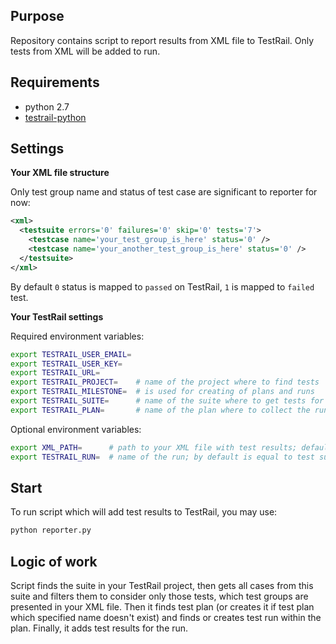 Purpose
-------

Repository contains script to report results from XML file to TestRail. Only tests from XML will be added to run.

Requirements
------------

- python 2.7
- [testrail-python](https://github.com/travispavek/testrail-python)

Settings
--------

**Your XML file structure**

Only test group name and status of test case are significant to reporter for now:
```xml
<xml>
  <testsuite errors='0' failures='0' skip='0' tests='7'>
    <testcase name='your_test_group_is_here' status='0' />
    <testcase name='your_another_test_group_is_here' status='0' />
  </testsuite>
</xml>
```

By default `0` status is mapped to `passed` on TestRail, `1` is mapped to `failed` test.

**Your TestRail settings**

Required environment variables:

```bash
export TESTRAIL_USER_EMAIL=
export TESTRAIL_USER_KEY=
export TESTRAIL_URL=
export TESTRAIL_PROJECT=    # name of the project where to find tests
export TESTRAIL_MILESTONE=  # is used for creating of plans and runs
export TESTRAIL_SUITE=      # name of the suite where to get tests for the run
export TESTRAIL_PLAN=       # name of the plan where to collect the run
```

Optional environment variables:

```bash
export XML_PATH=      # path to your XML file with test results; default is 'nosetests.xml'
export TESTRAIL_RUN=  # name of the run; by default is equal to test suite
```

Start
-----

To run script which will add test results to TestRail, you may use:
```bash
python reporter.py
```

Logic of work
-------------

Script finds the suite in your TestRail project, then gets all cases from this suite and filters them to consider only those tests, which test groups are presented in your XML file. Then it finds test plan (or creates it if test plan which specified name doesn't exist) and finds or creates test run within the plan. Finally, it adds test results for the run.

